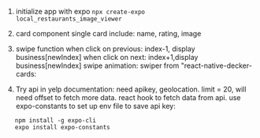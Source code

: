 1. initialize app with expo
```npx create-expo local_restaurants_image_viewer```
2. card component 
single card include: name, rating, image 

3. swipe function
when click on previous: index-1, display business[newIndex]
when click on next: index+1,display business[newIndex]
swipe animation: swiper from "react-native-decker-cards:
3. Try api in yelp documentation: 
need apikey, geolocation. limit = 20, will need offset to fetch more data. 
   react hook to fetch data from api. 
   use expo-constants to set up env file to save api key:
```
   npm install -g expo-cli
   expo install expo-constants
```
